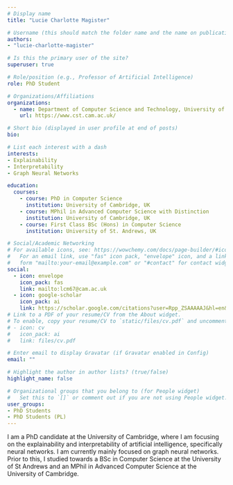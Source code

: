 ```yaml
---
# Display name
title: "Lucie Charlotte Magister"

# Username (this should match the folder name and the name on publications)
authors:
- "lucie-charlotte-magister"

# Is this the primary user of the site?
superuser: true

# Role/position (e.g., Professor of Artificial Intelligence)
role: PhD Student

# Organizations/Affiliations
organizations:
  - name: Department of Computer Science and Technology, University of Cambridge
    url: https://www.cst.cam.ac.uk/

# Short bio (displayed in user profile at end of posts)
bio: 

# List each interest with a dash
interests:
- Explainability
- Interpretability
- Graph Neural Networks

education:
  courses:
    - course: PhD in Computer Science
      institution: University of Cambridge, UK
    - course: MPhil in Advanced Computer Science with Distinction
      institution: University of Cambridge, UK
    - course: First Class BSc (Hons) in Computer Science
      institution: University of St. Andrews, UK

# Social/Academic Networking
# For available icons, see: https://wowchemy.com/docs/page-builder/#icons
#   For an email link, use "fas" icon pack, "envelope" icon, and a link in the
#   form "mailto:your-email@example.com" or "#contact" for contact widget.
social:
  - icon: envelope
    icon_pack: fas
    link: mailto:lcm67@cam.ac.uk
  - icon: google-scholar
    icon_pack: ai
    link: https://scholar.google.com/citations?user=Rpp_ZSAAAAAJ&hl=en&oi=ao
# Link to a PDF of your resume/CV from the About widget.
# To enable, copy your resume/CV to `static/files/cv.pdf` and uncomment the lines below.
# - icon: cv
#   icon_pack: ai
#   link: files/cv.pdf

# Enter email to display Gravatar (if Gravatar enabled in Config)
email: ""

# Highlight the author in author lists? (true/false)
highlight_name: false

# Organizational groups that you belong to (for People widget)
#   Set this to `[]` or comment out if you are not using People widget.
user_groups:
- PhD Students
- PhD Students (PL)
---
```


I am a PhD candidate at the University of Cambridge, where I am focusing on the explainability and interpretability of artificial intelligence, specifically neural networks. I am currently mainly focused on graph neural networks. Prior to this, I studied towards a BSc in Computer Science at the University of St Andrews and an MPhil in Advanced Computer Science at the University of Cambridge.
